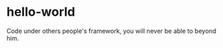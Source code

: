 hello-world
===========

Code under others people's framework, you will never be able to beyond him.
